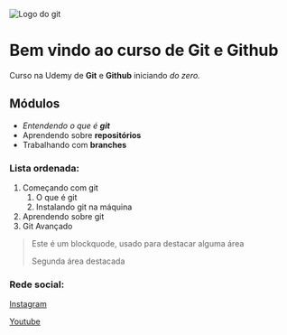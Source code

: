 ![Logo do git](https://cdn-images-1.medium.com/max/1600/1*OLsrVuctE2DO924KoSkNLA.png)
# Bem vindo ao curso de Git e Github
Curso na Udemy de **Git** e **Github** iniciando _do zero._


## Módulos
* _Entendendo o que é **git**_
* Aprendendo sobre **repositórios**
* Trabalhando com **branches**

### Lista ordenada:
1. Começando com git
    1. O que é git
    2. Instalando git na máquina
2. Aprendendo sobre git
3. Git Avançado

>Este é um blockquode, usado para destacar alguma área
>
>Segunda área destacada

### Rede social:
[Instagram](https://www.instagram.com/)

[Youtube](https://www.youtube.com/)